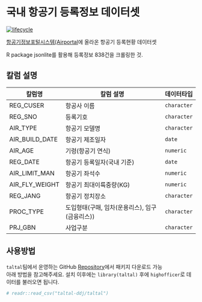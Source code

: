 <!-- README.md is generated from README.Rmd. Please edit that file -->

# 국내 항공기 등록정보 데이터셋

[![lifecycle](https://img.shields.io/badge/lifecycle-stable-brightgreen.svg)](https://www.tidyverse.org/lifecycle/#stable)
 
[항공기정보포털시스템(Airportal](http://atis.koca.go.kr/ATIS/aircraft/forwardPage.do?pageUrl=aircraftRegStat01)에 올라온 항공기 등록현황 데이터셋

R package jsonlite를 활용해 등록정보 838건을 크롤링한 것.

## 칼럼 설명

| 칼럼명            | 칼럼 설명                  | 데이터타입     |
| --------------- | ------------------------- | ----------- |
| REG_CUSER       | 항공사 이름                  | `character` |
| REG_SNO         | 등록기호                     | `character` |
| AIR_TYPE        | 항공기 모델명                 | `character` |
| AIR_BUILD_DATE  | 항공기 제조일자                | `date` |
| AIR_AGE         | 기령(항공기 연식)              | `numeric` |
| REG_DATE        | 항공기 등록일자(국내 기준)       | `date` |
| AIR_LIMIT_MAN   | 항공기 좌석수                | `numeric` |
| AIR_FLY_WEIGHT  | 항공기 최대이륙중량(KG)        | `numeric` |
| REG_JANG        | 항공기 정치장소              | `character` |
| PROC_TYPE       | 도입형태(구매, 임차(운용리스), 임구(금융리스))       | `character`   |
| PRJ_GBN         | 사업구분                 | `character`   |
 

## 사용방법

`taltal`팀에서 운영하는 GitHub
[Repository](https://github.com/taltal-ddj/taltal)에서 패키지 다운로드 가능  
아래 방법을 참고해주세요. 설치 이후에는 `library(taltal)` 후에 `highofficer`로 데이터를 불러오면
됩니다.

``` r
# readr::read_csv("taltal-ddj/taltal")
